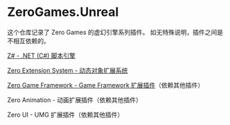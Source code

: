 # ZeroGames.Unreal

这个仓库记录了 Zero Games 的虚幻引擎系列插件。
如无特殊说明，插件之间是不相互依赖的。

[Z# - .NET (C#) 脚本引擎](https://github.com/ZeroGameStudio/ZSharp)

[Zero Extension System - 动态对象扩展系统](https://github.com/ZeroGameStudio/ZeroExtensionSystem)

[Zero Game Framework - Game Framework 扩展插件](https://github.com/ZeroGameStudio/ZeroGameFramework)（依赖其他插件）

Zero Animation - 动画扩展插件（依赖其他插件）

Zero UI - UMG 扩展插件（依赖其他插件）


